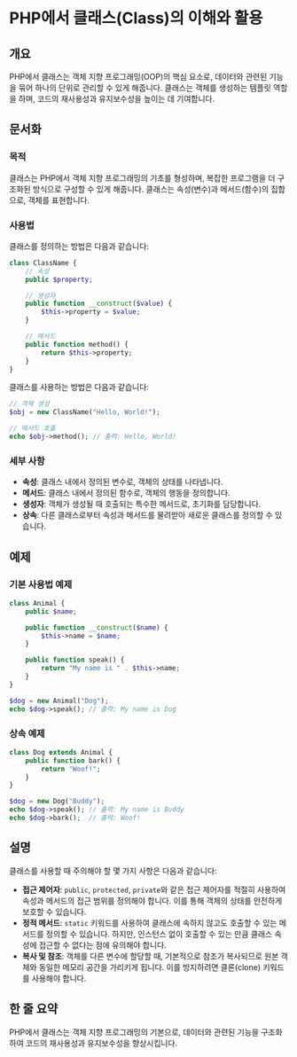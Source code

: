 <!--
Meta Description: # PHP에서 클래스(Class)의 이해와 활용 ## 개요 PHP에서 클래스는 객체 지향 프로그래밍(OOP)의 핵심 요소로, 데이터와 관련된 기능을 묶어 하나의 단위로 관리할 수 있게 해줍니다. 클래스는 객체를 생성하는 템플릿 역할을 하며, 코드의 재사용성과 유지보수성...
Meta Keywords: dog, public, name, 클래스는, 메서드
-->

# PHP에서 클래스(Class)의 이해와 활용

## 개요
PHP에서 클래스는 객체 지향 프로그래밍(OOP)의 핵심 요소로, 데이터와 관련된 기능을 묶어 하나의 단위로 관리할 수 있게 해줍니다. 클래스는 객체를 생성하는 템플릿 역할을 하며, 코드의 재사용성과 유지보수성을 높이는 데 기여합니다.

## 문서화
### 목적
클래스는 PHP에서 객체 지향 프로그래밍의 기초를 형성하며, 복잡한 프로그램을 더 구조화된 방식으로 구성할 수 있게 해줍니다. 클래스는 속성(변수)과 메서드(함수)의 집합으로, 객체를 표현합니다.

### 사용법
클래스를 정의하는 방법은 다음과 같습니다:

```php
class ClassName {
    // 속성
    public $property;

    // 생성자
    public function __construct($value) {
        $this->property = $value;
    }

    // 메서드
    public function method() {
        return $this->property;
    }
}
```

클래스를 사용하는 방법은 다음과 같습니다:

```php
// 객체 생성
$obj = new ClassName("Hello, World!");

// 메서드 호출
echo $obj->method(); // 출력: Hello, World!
```

### 세부 사항
- **속성**: 클래스 내에서 정의된 변수로, 객체의 상태를 나타냅니다.
- **메서드**: 클래스 내에서 정의된 함수로, 객체의 행동을 정의합니다.
- **생성자**: 객체가 생성될 때 호출되는 특수한 메서드로, 초기화를 담당합니다.
- **상속**: 다른 클래스로부터 속성과 메서드를 물려받아 새로운 클래스를 정의할 수 있습니다.

## 예제
### 기본 사용법 예제

```php
class Animal {
    public $name;

    public function __construct($name) {
        $this->name = $name;
    }

    public function speak() {
        return "My name is " . $this->name;
    }
}

$dog = new Animal("Dog");
echo $dog->speak(); // 출력: My name is Dog
```

### 상속 예제

```php
class Dog extends Animal {
    public function bark() {
        return "Woof!";
    }
}

$dog = new Dog("Buddy");
echo $dog->speak(); // 출력: My name is Buddy
echo $dog->bark();  // 출력: Woof!
```

## 설명
클래스를 사용할 때 주의해야 할 몇 가지 사항은 다음과 같습니다:
- **접근 제어자**: `public`, `protected`, `private`와 같은 접근 제어자를 적절히 사용하여 속성과 메서드의 접근 범위를 정의해야 합니다. 이를 통해 객체의 상태를 안전하게 보호할 수 있습니다.
- **정적 메서드**: `static` 키워드를 사용하여 클래스에 속하지 않고도 호출할 수 있는 메서드를 정의할 수 있습니다. 하지만, 인스턴스 없이 호출할 수 있는 만큼 클래스 속성에 접근할 수 없다는 점에 유의해야 합니다.
- **복사 및 참조**: 객체를 다른 변수에 할당할 때, 기본적으로 참조가 복사되므로 원본 객체와 동일한 메모리 공간을 가리키게 됩니다. 이를 방지하려면 클론(clone) 키워드를 사용해야 합니다.

## 한 줄 요약
PHP에서 클래스는 객체 지향 프로그래밍의 기본으로, 데이터와 관련된 기능을 구조화하여 코드의 재사용성과 유지보수성을 향상시킵니다.